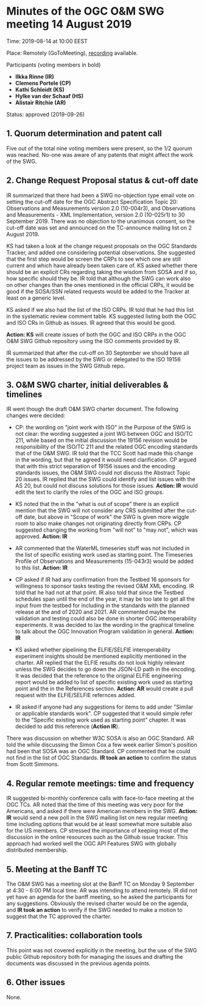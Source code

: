 # Minutes of the OGC O&M SWG meeting 14 August 2019

Time: 2019-08-14 at 10:00 EEST

Place: Remotely (GoToMeeting), [recording](https://portal.opengeospatial.org/files/?artifact_id=89564) available.

Participants (voting members in bold)
* **Ilkka Rinne (IR)**
* **Clemens Portele (CP)**
* **Kathi Schleidt (KS)**
* **Hylke van der Schaaf (HS)**
* **Alistair Ritchie (AR)**

Status: approved (2019-09-26)

## 1. Quorum determination and patent call

Five out of the total nine voting members were present, so the 1/2 quorum was reached.
No-one was aware of any patents that might affect the work of the SWG.

## 2. Change Request Proposal status & cut-off date
IR summarized that there had been a SWG no-objection type email vote on setting the cut-off date for the
OGC Abstract Specification Topic 20: Observations and Measurements version 2.0 (10-004r3), and
Observations and Measurements - XML Implementation, version 2.0 (10-025r1) to 30 September 2019. There was no objection
to the unanimous consent, so the cut-off date was set and announced on the TC-announce mailing list on 2 August 2019.

KS had taken a look at the change request proposals on the OGC Standards Tracker, and added one considering
potential observations. She suggested that the first step would be screen the CRPs to see which one are still current
and which have already been taken care of. KS asked whether there should be an explicit CRs regarding taking the
wisdom from SOSA and if so, how specific should they be. IR told that although the SWG can work also on other changes
than the ones mentioned in the official CRPs, it would be good if the SOSA/SSN related requests would be added to the
Tracker at least on a generic level.

KS asked if we also had the list of the ISO CRPs. IR told that he had this list in the systematic review comment table.
KS suggested listing both the OGC and ISO CRs in Github as issues. IR agreed that this would be good.

**Action: KS** will create issues of both the OGC and ISO CRPs in the OGC O&M SWG Github repository using the ISO comments provided
by IR.

IR summarized that after the cut-off on 30 September we should have all the issues to be addressed by the SWG or
delegated to the ISO 19156 project team as issues in the SWG Github repo.


## 3. O&M SWG charter, initial deliverables & timelines
IR went though the draft O&M SWG charter document. The following changes were decided:
* CP: the wording on "joint work with ISO" in the Purpose of the SWG is not clear: the wording suggested a
joint WG between OGC and ISO/TC 211, while based on the initial discussion the 19156 revision would be responsibility
of the ISO/TC 211 and the related OGC encoding standards that of the O&M SWG. IR told that the TCC Scott had made this
change in the wording, but that he agreed it would need clarification. CP argued that with this strict separation of
19156 issues and the encoding standards issues, the O&M SWG could not discuss the Abstract Topic 20 issues. IR replied
that the SWG could identify and list issues with the AS 20, but could not discuss solutions for those issues. **Action: IR** would
edit the text to clarify the roles of the OGC and ISO groups.

* KS noted that the in the "what is out of scope" there is an explicit mention that the SWG will not consider any CRS
submitted after the cut-off date, but above in "Scope of work" the SWG is given more wiggle room to also make changes
not originating directly from CRPs. CP suggested changing the working from "will not" to "may not", which was approved. **Action: IR**

* AR commented that the WaterML timeseries stuff was not included in the list of specific existing work used as
starting point. The Timeseries Profile of Observations and Measurements (15-043r3) would be added to this list. **Action: IR**

* CP asked if IR had any confirmation from the Testbed 16 sponsors for willingness to sponsor tasks testing the revised
O&M XML encoding. IR told that he had not at that point. IR also told that since the Testbed schedules span until the
end of the year, it may be too late to get all the input from the testbed for including in the standards with the planned
release at the and of 2020 and 2021. AR commented maybe the validation and testing could also be done in shorter
OGC interoperability experiments. It was decided to lax the wording in the graphical timeline to talk about the OGC
Innovation Program validation in general. **Action: IR**

* KS asked whether pipelining the ELFIE/SELFIE interoperability experiment insights should be
mentioned explicitly mentioned in the charter. AR replied that the ELFIE results do not look highly relevant unless
the SWG decides to go down the JSON-LD path in the encoding. It was decided that the reference to the original
ELFIE engineering report would be added to list of specific existing work used as
starting point and the in the References section. **Action: AR** would create a pull request with the ELFIE/SELFIE refernces
added.

* IR asked if anyone had any suggestions for items to add under "Similar or applicable standards work". CP suggested that
it would simple refer to the "Specific existing work used as starting point" chapter. It was decided to add this
reference (**Action IR**).

There was discussion on whether W3C SOSA is also an OGC Standard. AR told the while discussing the Simon Cox a few week
earlier Simon's position had been that SOSA was an OGC Standard. CP commented that he could not find in the list of OGC Standards.
**IR took an action** to confirm the status from Scott Simmons.

## 4. Regular remote meetings: time and frequency

IR suggested bi-monthly conference calls with face-to-face meeting at the OGC TCs. AR noted that the time of this meeting
was very poor for the Americans, and asked if there were American members in the SWG. **Action: IR** would send a new
poll in the SWG mailing list on new regular meeting time including options that would be at least somewhat more suitable
also for the US members. CP stressed the importance of keeping most of the discussion in the online resources such as
the Github issue tracker. This approach had worked well the OGC API Features SWG with globally distributed membership.   

## 5. Meeting at the Banff TC

The O&M SWG has a meeting slot at the Banff TC on Monday 9 September at 4:30 - 6:00 PM local time. AR was intending to attend remotely. IR did
not yet have an agenda for the banff meeting, so he asked the participants for any suggestions. Obviously the revised
charter would be on the agenda, and **IR took an action** to verify if the SWG needed to make a motion to suggest that
 the TC approved the charter.

## 7. Practicalities: collaboration tools
This point was not covered explicitly in the meeting, but the use of the SWG public Github repository
both for managing the issues and drafting the documents was discussed in the previous agenda points.

## 6. Other issues
None.
